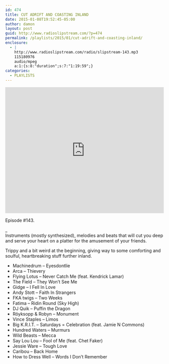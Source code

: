 ```yaml
---
id: 474
title: CUT ADRIFT AND COASTING INLAND
date: 2015-01-08T19:52:45-05:00
author: damon
layout: post
guid: http://www.radioslipstream.com/?p=474
permalink: /playlists/2015/01/cut-adrift-and-coasting-inland/
enclosure:
  - |
    http://www.radioslipstream.com/radio/slipstream-143.mp3
    115180976
    audio/mpeg
    a:1:{s:8:"duration";s:7:"1:19:59";}
categories:
  - PLAYLISTS
---
```


<iframe width="100%" height="400" src="https://www.mixcloud.com/widget/iframe/?light=1&feed=%2Fradioslipstream%2Fcut-adrift-and-coasting-inland%2F" frameborder="0" ></iframe>

Episode #143.

_  
Instruments (mostly synthesized), melodies and beats that will cut you deep and serve your heart on a platter for the amusement of your friends.</p> 

Trippy and a bit weird at the beginning, giving way to some comforting and soulful, heartbreaking stuff further inland.  
</em>

  * Machinedrum – Eyesdontlie
  * Arca – Thievery
  * Flying Lotus – Never Catch Me (feat. Kendrick Lamar)
  * The Field – They Won’t See Me
  * Gidge – I Fell In Love
  * Andy Stott – Faith In Strangers
  * FKA twigs – Two Weeks
  * Fatima – Ridin Round (Sky High)
  * DJ Quik – Puffin the Dragon
  * Röyksopp & Robyn – Monument
  * Vince Staples – Limos
  * Big K.R.I.T. – Saturdays = Celebration (feat. Jamie N Commons)
  * Hundred Waters – Murmurs
  * Wild Beasts – Mecca
  * Say Lou Lou – Fool of Me (feat. Chet Faker)
  * Jessie Ware – Tough Love
  * Caribou – Back Home
  * How to Dress Well – Words I Don’t Remember